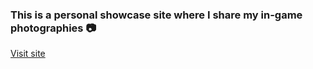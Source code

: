 ### This is a personal showcase site where I share my in-game photographies 📷

[Visit site](https://alekey1919.github.io/E-gallery/)
